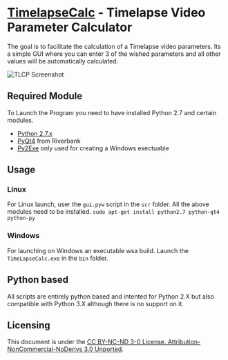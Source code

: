 [TimelapseCalc](http://zawiki.dyndns.org/~zas/zawiki/doku.php/tschinz:pic_timelapse) - Timelapse Video Parameter Calculator
================================

The goal is to facilitate the calculation of a Timelapse video parameters. Its a simple GUI where you can enter 3 of the wished parameters and all other values will be automatically calculated.

![TLCP Screenshot](http://zawiki.dyndns.org/~zas/zawiki/lib/exe/fetch.php/tschinz:multimedia:pictures:timelapse:screenshot_timelapsecalc.png)

Required Module
---
To Launch the Program you need to have installed Python 2.7 and certain modules.
- [Python 2.7.x](http://www.python.org/getit/releases/2.7/)
- [PyQt4](http://www.riverbankcomputing.co.uk/software/pyqt/download) from Riverbank
- [Py2Exe](http://www.py2exe.org/) only used for creating a Windows exectuable

Usage
---
### Linux

For Linux launch, user the `gui.pyw` script in the `scr` folder. All the above modules need to be installed.
`sudo apt-get install python2.7 python-qt4 python-py`

### Windows
For launching on Windows an executable wsa build. Launch the `TimeLapseCalc.exe` in the `bin` folder.

Python based
---
All scripts are entirely python based and intented for Python 2.X but also compatible with Python 3.X although there is no support on it.

Licensing
---
This document is under the [CC BY-NC-ND 3-0 License, Attribution-NonCommercial-NoDerivs 3.0 Unported](http://creativecommons.org/licenses/by-nc-nd/3.0/).

